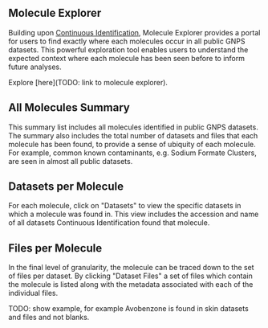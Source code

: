 ## Molecule Explorer

Building upon [Continuous Identification](continuousidentification.md), Molecule Explorer provides a portal for users to find exactly where each molecules occur in all public GNPS datasets. This powerful exploration tool enables users to understand the expected context where each molecule has been seen before to inform future analyses.

Explore [here](TODO: link to molecule explorer).

## All Molecules Summary

This summary list includes all molecules identified in public GNPS datasets. The summary also includes the total number of datasets and files that each molecule has been found, to provide a sense of ubiquity of each molecule. For example, common known contaminants, e.g. Sodium Formate Clusters, are seen in almost all public datasets.

## Datasets per Molecule

For each molecule, click on "Datasets" to view the specific datasets in which a molecule was found in. This view includes the accession and name of all datasets Continuous Identification found that molecule.

## Files per Molecule

In the final level of granularity, the molecule can be traced down to the set of files per dataset. By clicking "Dataset Files" a set of files which contain the molecule is listed along with the metadata associated with each of the individual files.

TODO: show example, for example Avobenzone is found in skin datasets and files and not blanks. 
